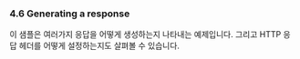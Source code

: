 ### 4.6 Generating a response

이 샘플은 여러가지 응답을 어떻게 생성하는지 나타내는 예제입니다. 그리고 HTTP
응답 헤더를 어떻게 설정하는지도 살펴볼 수 있습니다.
